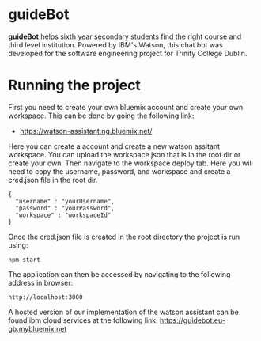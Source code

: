 # guideBot  

**guideBot** helps sixth year secondary students find the right course and third level institution. Powered by IBM's Watson, this chat bot was developed for the software engineering project for Trinity College Dublin.

# Running the project
First you need to create your own bluemix account and create your own workspace. This can be done by going the following link:
- https://watson-assistant.ng.bluemix.net/

Here you can create a account and create a new watson assitant workspace. You can upload the workspace json that is in the root dir or create your own. Then navigate to the workspace deploy tab. Here you will need to copy the username, password, and workspace and create a cred.json file in the root dir.

    {
      "username" : "yourUsername",
      "password" : "yourPassword",
      "workspace" : "workspaceId"
    }

Once the cred.json file is created in the root directory the project is run using:

    npm start

The application can then be accessed by navigating to the following address in browser:

    http://localhost:3000


A hosted version of our implementation of the watson assistant can be found ibm cloud services at the following link: https://guidebot.eu-gb.mybluemix.net

